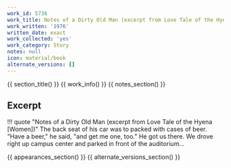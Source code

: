 ```yaml
---
work_id: 5736
work_title: Notes of a Dirty Old Man (excerpt from Love Tale of the Hyena [Women])
work_written: '1976'
written_date: exact
work_collected: 'yes'
work_category: Story
notes: null
icon: material/book
alternate_versions: []
---
```


{{ section_title() }}
{{ work_info() }}
{{ notes_section() }}
## Excerpt
!!! quote "Notes of a Dirty Old Man (excerpt from Love Tale of the Hyena [Women])"
    The back seat of his car was to packed with cases of beer. "Have a beer," he said, "and get me one, too."
    He got us there. We drove right up campus center and parked in front of the auditorium...

{{ appearances_section() }}
{{ alternate_versions_section() }}